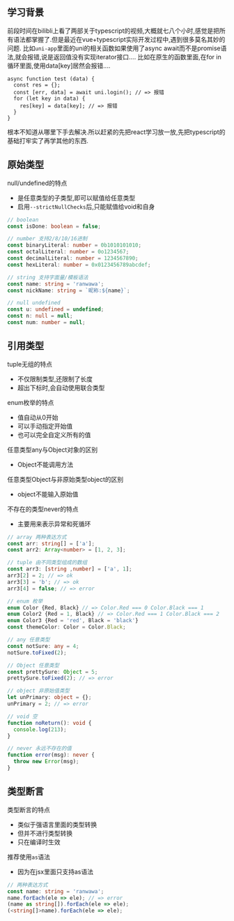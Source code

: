 ## 学习背景

前段时间在bilibli上看了两部关于typescript的视频,大概就七八个小时,感觉是把所有语法都掌握了.但是最近在vue+typescript实际开发过程中,遇到很多莫名其妙的问题.
比如`uni-app`里面的uni的相关函数如果使用了async await而不是promise语法,就会报错,说是返回值没有实现iterator接口....
比如在原生的函数里面,在for in 循环里面,使用data[key]居然会报错....
```
async function test (data) {
  const res = {};
  const [err, data] = await uni.login(); // => 报错
  for (let key in data) {
    res[key] = data[key]; // => 报错
  }
}
```

根本不知道从哪里下手去解决.所以赶紧的先把react学习放一放,先把typescript的基础打牢实了再学其他的东西.

## 原始类型

null/undefined的特点
- 是任意类型的子类型,即可以赋值给任意类型
- 启用`--strictNullChecks`后,只能赋值给void和自身

```typescript
// boolean
const isDone: boolean = false;

// number 支持2/8/10/16进制
const binaryLiteral: number = 0b1010101010;
const octalLiteral: number = 0o1234567;
const decimalLiteral: number = 1234567890;
const hexLiteral: number = 0x0123456789abcdef;

// string 支持字面量/模板语法
const name: string = 'ranwawa';
const nickName: string = `昵称:${name}`;

// null undefined
const u: undefined = undefined;
const n: null = null;
const num: number = null;
```

## 引用类型

tuple无组的特点
- 不仅限制类型,还限制了长度
- 超出下标时,会自动使用联合类型

enum枚举的特点
- 值自动从0开始
- 可以手动指定开始值
- 也可以完全自定义所有的值

任意类型any与Object对象的区别
- Object不能调用方法

任意类型Object与非原始类型object的区别
- object不能输入原始值

不存在的类型never的特点
- 主要用来表示异常和死循环

``` typescript
// array 两种表达方式
const arr: string[] = ['a'];
const arr2: Array<number> = [1, 2, 3];

// tuple 由不同类型组成的数组
const arr3: [string ,number] = ['a', 1];
arr3[2] = 2; // => ok
arr3[3] = 'b'; // => ok
arr3[4] = false; // => error

// enum 枚举
enum Color {Red, Black} // => Color.Red === 0 Color.Black === 1
enum Color2 {Red = 1, Black} // => Color.Red === 1 Color.Black === 2
enum Color3 {Red = 'red', Black = 'black'}
const themeColor: Color = Color.Black;

// any 任意类型
const notSure: any = 4;
notSure.toFixed(2);

// Object 任意类型
const prettySure: Object = 5;
prettySure.toFixed(2); // => error

// object 非原始值类型
let unPrimary: object = {};
unPrimary = 2; // => error

// void 空
function noReturn(): void {
  console.log(213);
}

// never 永远不存在的值
function error(msg): never {
  throw new Error(msg);
}
```

## 类型断言

类型断言的特点
- 类似于强语言里面的类型转换
- 但并不进行类型转换
- 只在编译时生效

推荐使用`as`语法
- 因为在jsx里面只支持as语法

```typescript
// 两种表达方式
const name: string = 'ranwawa';
name.forEach(ele => ele); // => error
(name as string[]).forEach(ele => ele);
(<string[]>name).forEach(ele => ele);
```
